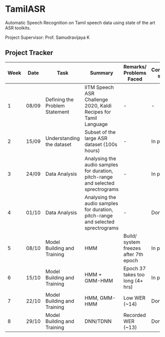 # TamilASR
Automatic Speech Recognition on Tamil speech data using state of the art ASR toolkits.

Project Supervisor: Prof. Samudravijaya K

## Project Tracker

| Week | Date | Task | Summary | Remarks/ Problems Faced | Completion status |
| --------------- | --------------- | --------------- | --------------- | --------------- | --------------- |
| 1 | 08/09 | Defining the Problem Statement | IITM Speech ASR Challenge 2020, Kaldi Recipes for Tamil Language | - | - |
| 2 | 15/09 | Understanding the dataset | Subset of the large ASR dataset (100s hours) | - | In progress |
| 3 | 24/09 | Data Analysis | Analysing the audio samples for duration, pitch-range and selected sprectrograms  | - | In progress |
| 4 | 01/10 | Data Analysis | Analysing the audio samples for duration, pitch-range and selected sprectrograms  | - | Done |
| 5 | 08/10 | Model Building and Training | HMM | Build/ system freezes after 7th epoch | In progress |
| 6 | 15/10 | Model Building and Training | HMM + GMM-HMM | Epoch 37 takes too long (4+ hrs) | In progress |
| 7 | 22/10 | Model Building and Training | HMM, GMM-HMM | Low WER (~14) | Done |
| 8 | 29/10 | Model Building and Training | DNN/TDNN | Recorded WER (~13) | Done |
